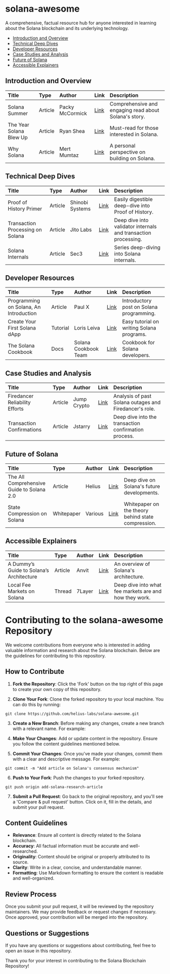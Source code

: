 # solana-awesome

A comprehensive, factual resource hub for anyone interested in learning about the Solana blockchain and its underlying technology.

- [Introduction and Overview](#introduction-and-overview)
- [Technical Deep Dives](#technical-deep-dives)
- [Developer Resources](#developer-resources)
- [Case Studies and Analysis](#case-studies-and-analysis)
- [Future of Solana](#future-of-solana)
- [Accessible Explainers](#accessible-explainers)

## Introduction and Overview
| Title                        | Type    | Author           | Link | Description |
|:------------------------------|:---------|:------------------|:------|:-------------|
| Solana Summer                | Article | Packy McCormick  | [Link](https://www.notboring.co/p/solana-summer) | Comprehensive and engaging read about Solana's story. |
| The Year Solana Blew Up      | Article | Ryan Shea        | [Link](https://writing.ry.sh/the-year-solana-blew-up-6d50cccb4615) | Must-read for those interested in Solana. |
| Why Solana                   | Article | Mert Mumtaz             | [Link](https://www.mertimus.com/p/why-solana) | A personal perspective on building on Solana. |

## Technical Deep Dives
| Title                        | Type    | Author           | Link | Description |
|:------------------------------|:---------|:------------------|:------|:-------------|
| Proof of History Primer      | Article | Shinobi Systems  | [Link](https://www.shinobi-systems.com/primer.html) | Easily digestible deep-dive into Proof of History. |
| Transaction Processing on Solana | Article | Jito Labs      | [Link](https://jito-labs.medium.com/solana-validator-101-transaction-processing-90bcdc271143) | Deep dive into validator internals and transaction processing. |
| Solana Internals             | Article | Sec3             | [Link](https://www.sec3.dev/blog/solana-internals-part-1-what-are-the-native-on-chain-programs-and-why-do-they-matter) | Series deep-diving into Solana internals. |

## Developer Resources
| Title                                | Type    | Author       | Link | Description |
|:--------------------------------------|:---------|:--------------|:------|:-------------|
| Programming on Solana, An Introduction | Article | Paul X       | [Link](https://paulx.dev/blog/2021/01/14/programming-on-solana-an-introduction/) | Introductory post on Solana programming. |
| Create Your First Solana dApp         | Tutorial | Loris Leiva  | [Link](https://lorisleiva.com/create-a-solana-dapp-from-scratch) | Easy tutorial on writing Solana programs. |
| The Solana Cookbook                   | Docs   | Solana Cookbook Team | [Link](https://solanacookbook.com/#contributing) | Cookbook for Solana developers. |

## Case Studies and Analysis
| Title                           | Type    | Author       | Link | Description |
|:---------------------------------|:---------|:--------------|:------|:-------------|
| Firedancer Reliability Efforts  | Article | Jump Crypto  | [Link](https://jumpcrypto.com/writing/firedancer-reliability/) | Analysis of past Solana outages and Firedancer's role. |
| Transaction Confirmations       | Article | Jstarry      | [Link](https://jstarry.notion.site/Transaction-confirmation-d5b8f4e09b9c4a70a1f263f82307d7ce) | Deep dive into the transaction confirmation process. |

## Future of Solana
| Title                                  | Type       | Author  | Link | Description |
|:----------------------------------------|:------------|:---------|:------|:-------------|
| The All Comprehensive Guide to Solana 2.0 | Article   | Helius  | [Link](https://www.helius.dev/blog/what-is-firedancer) | Deep dive on Solana's future developments. |
| State Compression on Solana             | Whitepaper | Various | [Link](https://drive.google.com/file/d/1BOpa5OFmara50fTvL0VIVYjtg-qzHCVc/view) | Whitepaper on the theory behind state compression. |

## Accessible Explainers
| Title                                  | Type    | Author        | Link | Description |
|:----------------------------------------|:---------|:---------------|:------|:-------------|
| A Dummy’s Guide to Solana’s Architecture | Article | Anvit         | [Link](https://anvit.hashnode.dev/a-dummys-guide-to-solana-architecture) | An overview of Solana's architecture. |
| Local Fee Markets on Solana             | Thread | 7Layer        | [Link](https://twitter.com/7LayerMagik/status/1615569374647287808) | Deep dive into what fee markets are and how they work. |

# Contributing to the solana-awesome Repository

We welcome contributions from everyone who is interested in adding valuable information and research about the Solana blockchain. Below are the guidelines for contributing to this repository.

## How to Contribute

1. **Fork the Repository**: Click the 'Fork' button on the top right of this page to create your own copy of this repository.

2. **Clone Your Fork**: Clone the forked repository to your local machine. You can do this by running:

```
git clone https://github.com/helius-labs/solana-awesome.git
```

3. **Create a New Branch**: Before making any changes, create a new branch with a relevant name. For example:


4. **Make Your Changes**: Add or update content in the repository. Ensure you follow the content guidelines mentioned below.

5. **Commit Your Changes**: Once you've made your changes, commit them with a clear and descriptive message. For example:

```
git commit -m "Add article on Solana's consensus mechanism"
```

6. **Push to Your Fork**: Push the changes to your forked repository.

```
git push origin add-solana-research-article

```

7. **Submit a Pull Request**: Go back to the original repository, and you'll see a 'Compare & pull request' button. Click on it, fill in the details, and submit your pull request.

## Content Guidelines

- **Relevance**: Ensure all content is directly related to the Solana blockchain.
- **Accuracy**: All factual information must be accurate and well-researched.
- **Originality**: Content should be original or properly attributed to its source.
- **Clarity**: Write in a clear, concise, and understandable manner.
- **Formatting**: Use Markdown formatting to ensure the content is readable and well-organized.

## Review Process

Once you submit your pull request, it will be reviewed by the repository maintainers. We may provide feedback or request changes if necessary. Once approved, your contribution will be merged into the repository.

## Questions or Suggestions

If you have any questions or suggestions about contributing, feel free to open an issue in this repository.

Thank you for your interest in contributing to the Solana Blockchain Repository!
